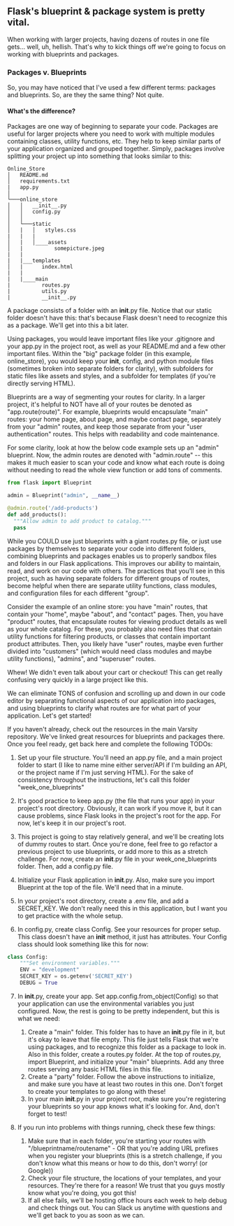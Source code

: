 ## Flask's blueprint & package system is pretty vital.

When working with larger projects, having dozens of routes in one file gets... well, uh, hellish.
That's why to kick things off we're going to focus on working with blueprints and packages.

### Packages v. Blueprints

So, you may have noticed that I've used a few different terms: packages and blueprints. So, are they the
same thing? Not quite.

#### What's the difference?

Packages are one way of beginning to separate your code. Packages are useful for larger projects where
you need to work with multiple modules containing classes, utility functions, etc. They help to keep similar parts of your application organized and grouped together. Simply, packages involve splitting your project up into something that looks similar to this:

```
Online_Store
│   README.md
│   requirements.txt
|   app.py    
│
└───online_store
│   │   __init__.py
│   │   config.py
│   │
│   └───static
│   |   │   styles.css
|   |   |
│   |   │____assets
│   |          somepicture.jpeg
|   |
|   |___templates
│   |      index.html  
|   |
|   |____main
|          routes.py
|          utils.py
|          __init__.py
```

A package consists of a folder with an __init__.py file. Notice that our static folder doesn't have this: that's because Flask doesn't need to recognize this as a package. We'll get into this a bit later.

Using packages, you would leave important files like your .gitignore and your app.py in the project root, as well as your README.md and a few other important files. Within the "big" package folder (in this example, online_store), you would keep your __init__, config, and python module files (sometimes broken into separate folders for clarity), with subfolders for static files like assets and styles, and a subfolder for templates (if you're directly serving HTML).

Blueprints are a way of segmenting your routes for clarity. In a larger project, it's helpful to NOT have all of your routes be denoted as "app.route(route)". For example, blueprints would encapsulate "main" routes: your home page, about page, and maybe contact page, separately from your "admin" routes, and keep those separate from your "user authentication" routes. This helps with readability and code maintenance.

For some clarity, look at how the below code example sets up an "admin" blueprint. Now, the admin routes are denoted with "admin.route" -- this makes it much easier to scan your code and know what each route is doing without needing to read the whole view function or add tons of comments.

```python
from flask import Blueprint

admin = Blueprint("admin", __name__)

@admin.route('/add-products')
def add_products():
  """Allow admin to add product to catalog."""
  pass
```


While you COULD use just blueprints with a giant routes.py file, or just use packages by themselves to separate your code into different folders, combining blueprints and packages enables us to properly sandbox files and folders in our Flask applications. This improves our ability to maintain, read, and work on our code with others. The practices that you'll see in this project, such as having separate folders for different groups of routes, become helpful when there are separate utility functions, class modules, and configuration files for each different "group".

Consider the example of an online store: you have "main" routes, that contain your "home", maybe "about", and "contact" pages. Then, you have "product" routes, that encapsulate routes for viewing product details as well as your whole catalog. For these, you probably also need files that contain utility functions for filtering products, or classes that contain important product attributes. Then, you likely have "user" routes, maybe even further divided into "customers" (which would need class modules and maybe utility functions), "admins", and "superuser" routes.

Whew! We didn't even talk about your cart or checkout! This can get really confusing very quickly in a large project like this.

We can eliminate TONS of confusion and scrolling up and down in our code editor by separating functional aspects of our application into packages, and using blueprints to clarify what routes are for what part of your application. Let's get started!

If you haven't already, check out the resources in the main Varsity repository. We've linked great resources for blueprints and packages there. Once you feel ready, get back here and complete the following TODOs:

1. Set up your file structure. You'll need an app.py file, and a main project folder to start (I like to name mine either server/API if I'm building an API, or the project name if I'm just serving HTML). For the sake of consistency throughout the instructions, let's call this folder "week_one_blueprints"

2. It's good practice to keep app.py (the file that runs your app) in your project's root directory. Obviously, it can work if you move it, but it can cause problems, since Flask looks in the project's root for the app. For now, let's keep it in our project's root.

3. This project is going to stay relatively general, and we'll be creating lots of dummy routes to start. Once you're done, feel free to go refactor a previous project to use blueprints, or add more to this as a stretch challenge. For now, create an __init__.py file in your week_one_blueprints folder. Then, add a config.py file.

4. Initialize your Flask application in __init__.py. Also, make sure you import Blueprint at the top of the file. We'll need that in a minute.

5. In your project's root directory, create a .env file, and add a SECRET_KEY. We don't really need this in this application, but I want you to get practice with the whole setup.

6. In config.py, create class Config. See your resources for proper setup. This class doesn't have an __init__ method, it just has attributes. Your Config class should look something like this for now:

```python
class Config:
    """Set environment variables."""
    ENV = "development"
    SECRET_KEY = os.getenv('SECRET_KEY')
    DEBUG = True
```


7. In __init__.py, create your app. Set app.config.from_object(Config) so that your application can use the environmental variables you just configured. Now, the rest is going to be pretty independent, but this is what we need:

      1. Create a "main" folder. This folder has to have an __init__.py file in it, but it's okay to leave that file empty. This file just tells Flask that we're using packages, and to recognize this folder as a package to look in. Also in this folder, create a routes.py folder. At the top of routes.py, import Blueprint, and initialize your "main" blueprints. Add any three routes serving any basic HTML files in this file.
      2. Create a "party" folder. Follow the above instructions to initialize, and make sure you have at least two routes in this one. Don't forget to create your templates to go along with these!
      3. In your main __init__.py in your project root, make sure you're registering your blueprints so your app knows what it's looking for. And, don't forget to test!

8. If you run into problems with things running, check these few things:

      1. Make sure that in each folder, you're starting your routes with "/blueprintname/routename" - OR that you're adding URL prefixes when you register your blueprints (this is a stretch challenge, if you don't know what this means or how to do this, don't worry! (or Google))
      2. Check your file structure, the locations of your templates, and your resources. They're there for a reason! We trust that you guys mostly know what you're doing, you got this!
      3. If all else fails, we'll be hosting office hours each week to help debug and check things out. You can Slack us anytime with questions and we'll get back to you as soon as we can.
